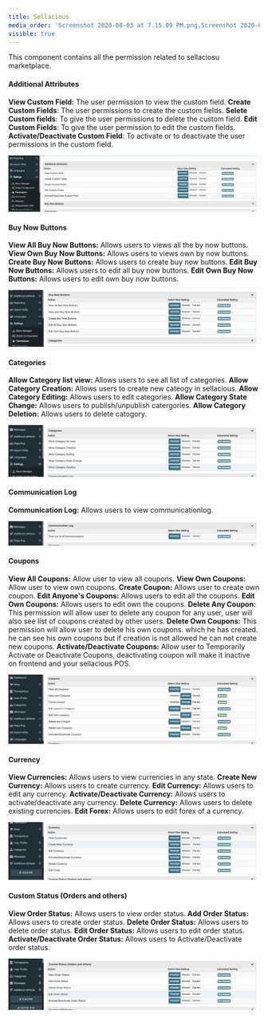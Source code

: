 ```yaml
---
title: Sellacious
media_order: 'Screenshot 2020-08-03 at 7.15.09 PM.png,Screenshot 2020-08-04 at 9.39.17 AM.png,Screenshot 2020-08-04 at 9.44.44 AM.png,Screenshot 2020-08-04 at 10.29.22 AM.png,Screenshot 2020-08-04 at 10.40.43 AM.png,Screenshot 2020-08-04 at 11.04.49 AM.png,Screenshot 2020-08-04 at 11.29.35 AM.png'
visible: true
---
```


This component contains all the permission related to sellaciosu marketplace. 

#### Additional Attributes

**View Custom Field:**  The user permission to view the custom field.
**Create Custom Fields**:  The user permissions to create the custom fields.
**Selete Custom fields**: To give the user permissions to delete the custom field.
**Edit Custom Fields**:  To give the user permission to edit the custom fields.
**Activate/Deactivate Custom Field**: To activate or to deactivate the user permissions in the custom field.

![](Screenshot%202020-08-03%20at%207.15.09%20PM.png)


#### Buy Now Buttons

**View All Buy Now Buttons:** Allows users to views all the by now buttons.
**View Own Buy Now Buttons:** Allows users to views own by now buttons.
**Create Buy Now Buttons:** Allows users to create buy now buttons.
**Edit Buy Now Buttons:** Allows users to edit all buy now buttons.
**Edit Own Buy Now Buttons:** Allows users to edit own buy now buttons.

![](Screenshot%202020-08-04%20at%209.39.17%20AM.png)


#### Categories

**Allow Category list view:** Allows users to see all list of categories.
**Allow Category Creation:** Allows users to create new cateogy in sellacious.
**Allow Category Editing:** Allows users to edit categories.
**Allow Category State Change:** Allows users to publish/unpublish catergories.
**Allow Category Deletion:** Allows users to delete catogory.

![](Screenshot%202020-08-04%20at%209.44.44%20AM.png)

#### Communication Log

**Communication Log:** Allows users to view communicationlog.

![](Screenshot%202020-08-04%20at%2010.29.22%20AM.png)


#### Coupons

**View All Coupons:** Allow user to view all coupons.
**View Own Coupons:** Allow user to view own coupons.
**Create Coupon:** Allows user to create own coupon.
**Edit Anyone's Coupons:** Allows users to edit all the coupons.
**Edit Own Coupons:** Allows users to edit own the coupons.
**Delete Any Coupon:** This permission will allow user to delete any coupon for any user, user will also see list of coupons created by other users.
**Delete Own Coupons:** This permission will allow user to delete his own coupons. which he has created. he can see his own coupons but if creation is not allowed he can not create new coupons.
**Activate/Deactivate Coupons:** Allow user to Temporarily Activate or Deactivate Coupons, deactivating coupon will make it inactive on frontend and your sellacious POS.

![](Screenshot%202020-08-04%20at%2010.40.43%20AM.png)


#### Currency

**View Currencies:** Allows users to view currencies in any state.
**Create New Currency:** Allows users to create currency.
**Edit Currency:** Allows users to edit any currency.
**Activate/Deactivate Currency:** Allows users to activate/deactivate any currency.
**Delete Currency:** Allows users to delete existing currencies.
**Edit Forex:** Allows users to edit forex of a currency.

![](Screenshot%202020-08-04%20at%2011.04.49%20AM.png)

#### Custom Status (Orders and others)

**View Order Status:** Allows users to view order status.
**Add Order Status:** Allows users to create order status.
**Delete Order Status:** Allows users to delete order status.
**Edit Order Status:** Allows users to edit order status.
**Activate/Deactivate Order Status:** Allows users to Activate/Deactivate order status.

![](Screenshot%202020-08-04%20at%2011.29.35%20AM.png)